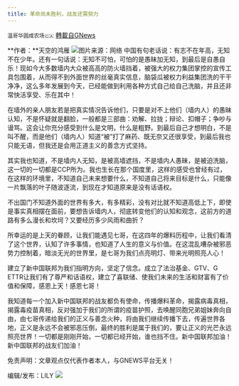 ```yaml
---
title: 革命尚未胜利，战友还需努力
---
```

`温哥华圆成农场🇨🇦` [轉載自GNews](https://gnews.org/zh-hans/1552639/)

**作者：**天空的鸿雁
![](https://assets.gnews.org/wp-content/uploads/2021/09/WhatsApp-Image-2021-09-01-at-11.31.15-PM.jpeg)图片来源：网络
中国有句老话说：有志不在年高，无知不在少年。还有一句话说：无知不可怕，可怕的是愚昧加无知，到最后是自愚自乐！现如今大多数墙内大众被高高的防火墙挡着，被强大的权力集团掌控的宣传工具包围着，从而得不到外面世界的丝毫真实信息，脑袋瓜被权力利益集团洗的干干净净，这么多年发展到今天，已经能做到利用各种方式自己给自己洗脑，并且还非常快活享受、乐在其中！

在墙外的亲人朋友若是把真实情况告诉他们，只要是对不上他们（墙内人）的愚昧认知，不是怀疑就是翻脸，一般都是三部曲：劝解、拉拢；辩论、扣帽子；争吵与谩骂。这会让你充分感受到什么是文明，什么是粗野。到最后自己才想明白，不是叫不醒，而是他们（墙内人）知道“被”打了麻药、既无奈又还很享受，到最后我也只能无语，但我还是会用正道主义的善念方式坚持。

其实我也知道，不是墙内人无知，是被高墙遮挡，不是墙内人愚昧，是被迫洗脑，这一切的一切都是CCP所为。我也生长在那个国度里，这样的感受也曾经有过，在这样的环境里，不知道自己未来想要什么，不知道自己将来目标是什么，只能像一片飘落的叶子随波逐流，到现在才知道原来是没有话语权。

不出国门不知道外面的世界有多大，有多精彩，没有对比就不知道高低上下，即使是事实真相摆在面前，要想告诉墙内人，彻底转变他们的认知和观念，这前方的道路有多么漫长和坎坷？又要经历多少风雨和曲折？

所幸运的是上天的眷顾，让我们能遇见七哥，在这四年的爆料历程中，让我们看清了这个世界，认知了许多事情，也知道了人生的意义与价值。在这混乱嘈杂被邪恶势力控制着，暗淡无光的世界里，是七哥为我们点亮明灯、带来光明照亮人心！

建立了新中国联邦为我们指明方向，坚定了信念。成立了法治基金、GTV、G ETTR让我们有了尊严和话语权，建立了喜联储、使我们未来的生活和财富有了价值和保障，感恩上天！感恩七哥！

我知道每一个加入新中国联邦的战友都负有使命，传播爆料革命，揭露病毒真相，揭露毒疫苗真相，反对强加于我们的所谓的疫苗护照，去唤醒同胞兄弟姐妹奔向自由，由七哥传递给我们的正义与善念火种，将由我们继续传播下去，传遍世界各地，正义是永远不会被邪恶压倒，最终的胜利是属于我们的，要让正义的光芒永远照亮世界！一切都是刚刚开始，一切都已经开始，谁也挡不住。新中国联邦加油！新中国联邦的战友们加油！

免责声明：文章观点仅代表作者本人，与GNEWS平台无关！

编辑/发布：LILY
![](https://assets.gnews.org/wp-content/uploads/2021/08/WhatsApp-Image-2021-03-19-at-8.52.30-PM.jpeg)
